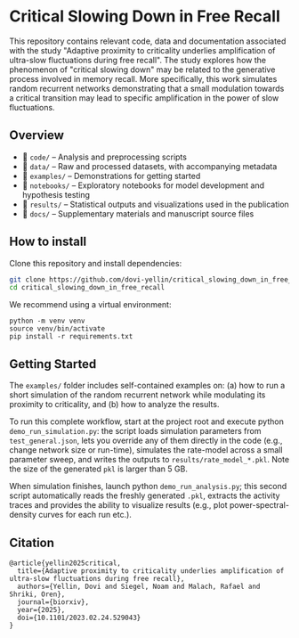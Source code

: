 # Critical Slowing Down in Free Recall

This repository contains relevant code, data and documentation associated with the study "Adaptive proximity to criticality underlies amplification of ultra-slow fluctuations during free recall". The study explores how the phenomenon of "critical slowing down" may be related to the generative process involved in memory recall. More specifically, this work simulates random recurrent networks demonstrating that a small modulation towards a critical transition may lead to specific amplification in the power of slow fluctuations.

## Overview

- 📁 `code/` – Analysis and preprocessing scripts
- 📁 `data/` – Raw and processed datasets, with accompanying metadata
- 📁 `examples/` – Demonstrations for getting started
- 📁 `notebooks/` – Exploratory notebooks for model development and hypothesis testing
- 📁 `results/` – Statistical outputs and visualizations used in the publication
- 📁 `docs/` – Supplementary materials and manuscript source files


## How to install
Clone this repository and install dependencies:

```bash
git clone https://github.com/dovi-yellin/critical_slowing_down_in_free_recall.git
cd critical_slowing_down_in_free_recall
```

We recommend using a virtual environment:
```
python -m venv venv
source venv/bin/activate
pip install -r requirements.txt
```


## Getting Started
The `examples/` folder includes self-contained examples on: (a) how to run a short simulation of the random recurrent network while modulating its proximity to criticality, and (b) how to analyze the results.  

To run this complete workflow, start at the project root and execute python `demo_run_simulation.py`: the script loads simulation parameters from `test_general.json`, lets you override any of them directly in the code (e.g., change network size or run-time), simulates the rate-model across a small parameter sweep, and writes the outputs to `results/rate_model_*.pkl`. Note the size of the generated `pkl` is larger than 5 GB. 

When simulation finishes, launch python `demo_run_analysis.py`; this second script automatically reads the freshly generated `.pkl`, extracts the activity traces and provides the ability to visualize results (e.g., plot power-spectral-density curves for each run etc.).



## Citation
```
@article{yellin2025critical,
  title={Adaptive proximity to criticality underlies amplification of ultra-slow fluctuations during free recall},
  authors={Yellin, Dovi and Siegel, Noam and Malach, Rafael and Shriki, Oren},
  journal={biorxiv},
  year={2025},
  doi={10.1101/2023.02.24.529043}
}
```